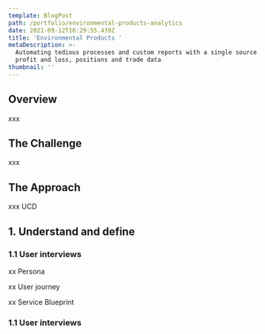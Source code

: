 ```yaml
---
template: BlogPost
path: /portfolio/environmental-products-analytics
date: 2021-09-12T16:29:55.439Z
title: 'Environmental Products '
metaDescription: >-
  Automating tedious processes and custom reports with a single source for
  profit and loss, positions and trade data 
thumbnail: ''
---
```

## Overview

xxx

## The Challenge

xxx

## The Approach

xxx UCD

## 1. Understand and define

### 1.1 User interviews

xx Persona

xx User journey

xx Service Blueprint

### 1.1 User interviews

